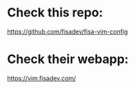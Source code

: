 # Check this repo:
https://github.com/fisadev/fisa-vim-config

# Check their webapp:
https://vim.fisadev.com/
